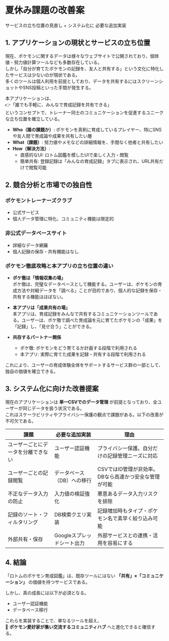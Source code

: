 # 夏休み課題の改善案
サービスの立ち位置の見直し + システム化に 必要な追加実装
## 1. アプリケーションの現状とサービスの立ち位置
現在、ポケモンに関するデータは様々なウェブサイトで公開されており、個体値・努力値計算ツールなども多数存在している。  
しかし「自分が育てたポケモンの記録を、友人と共有する」という文化に特化したサービスは少ないのが現状である。  
多くのツールは個人利用を前提としており、データを共有するにはスクリーンショットやSNS投稿といった手間が発生する。  

本アプリケーションは、  
👉「誰でも手軽に、みんなで育成記録を共有できる」  
というコンセプトで、トレーナー同士のコミュニケーションを促進するユニークな立ち位置を確立している。  

- **Who（誰の課題か）**: ポケモンを真剣に育成しているプレイヤー、特にSNSや友人間で育成論や成果を共有したい層  
- **What（課題）**: 努力値やメモなどの詳細情報を、手間なく他者と共有したい  
- **How（解決方法）**:  
  - 直感的なUI: ロトム図鑑を模したUIで楽しく入力・閲覧  
  - 簡単共有: 登録記録は「みんなの育成記録」タブに表示され、URL共有だけで閲覧可能  

## 2. 競合分析と市場での独自性
### ポケモントレーナーズクラブ
- 公式サービス  
- 個人データ管理に特化、コミュニティ機能は限定的  

### 非公式データベースサイト
- 詳細なデータ網羅  
- 個人記録の保存・共有機能はなし  

### ポケモン徹底攻略と本アプリの立ち位置の違い
- **ポケ徹は「情報収集の場」**  
  ポケ徹は、完璧なデータベースとして機能する。ユーザーは、ポケモンの育成方法や対戦データを「調べる」ことが目的であり、個人的な記録を保存・共有する機能はほぼない。  

- **本アプリは「成果共有の場」**  
  本アプリは、育成記録をみんなで共有するコミュニケーションツールである。ユーザーは、ポケ徹で調べた育成論を元に育てたポケモンの「成果」を「記録」し、「見せ合う」ことができる。  

- **共存するパートナー関係**  
  - ポケ徹: ポケモンをどう育てるか計画する段階で利用される  
  - 本アプリ: 実際に育てた成果を記録・共有する段階で利用される  

これにより、ユーザーの育成体験全体をサポートするサービス群の一部として、独自の価値を確立できる。  

## 3. システム化に向けた改善提案
現在のアプリケーションは **単一CSVでのデータ管理** が前提となっており、全ユーザーが同じデータを扱う状況である。  
これはスケーラビリティやプライバシー保護の観点で課題がある。以下の改善が不可欠である。  

| 課題 | 必要な追加実装 | 理由 |
|------|----------------|------|
| ユーザーごとにデータを分離できない | ユーザー認証機能 | プライバシー保護。自分だけの記録管理ニーズに対応 |
| ユーザーごとの記録閲覧 | データベース（DB）への移行 | CSVではID管理が非効率。DBなら高速かつ安全な管理が可能 |
| 不正なデータ入力の防止 | 入力値の検証強化 | 悪意あるデータ入力リスクを排除 |
| 記録のソート・フィルタリング | DB検索クエリ実装 | 記録増加時もタイプ・ポケモン名で素早く絞り込み可能 |
| 外部共有・保存 | Googleスプレッドシート出力 | 外部サービスとの連携・活用を容易にする |

## 4. 結論
「ロトムのポケモン育成図鑑」は、既存ツールにはない **「共有」×「コミュニケーション」** の価値を持つサービスである。  

しかし、真の成長には以下が必須となる。  
- ユーザー認証機能  
- データベース移行  

これらを実装することで、単なるツールを超え、  
🎯 **ポケモン愛好家が集い交流するコミュニティハブ** へと進化できると確信する。  
